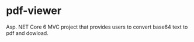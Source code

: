 # pdf-viewer
Asp. NET Core 6 MVC project that provides users to convert base64 text to pdf and dowload.
